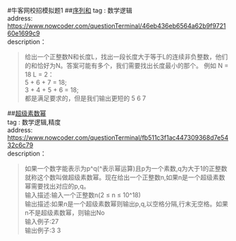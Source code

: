 #牛客网校招模拟题1
##[序列和](https://github.com/GaoRong/AlgorithmTraining/blob/master/exam/SumOfSequence.cpp)
tag : 数学逻辑    
address: https://www.nowcoder.com/questionTerminal/46eb436eb6564a62b9f972160e1699c9   
description：   
>给出一个正整数N和长度L，找出一段长度大于等于L的连续非负整数，他们的和恰好为N。答案可能有多个，我们需要找出长度最小的那个。
>例如 N = 18  L = 2：   
>5 + 6 + 7 = 18;   
>3 + 4 + 5 + 6 = 18;   
>都是满足要求的，但是我们输出更短的 5 6 7      

##[超级素数幂](https://github.com/GaoRong/AlgorithmTraining/blob/master/exam/PrimePow.cpp)      
tag : 数学逻辑,精度		     
address: https://www.nowcoder.com/questionTerminal/fb511c3f1ac447309368d7e5432c6c79		
description：   
>如果一个数字能表示为p^q(^表示幂运算)且p为一个素数,q为大于1的正整数就称这个数叫做超级素数幂。现在给出一个正整数n,如果n是一个超级素数幂需要找出对应的p,q。    
>输入描述:输入一个正整数n(2 ≤ n ≤ 10^18)    
>输出描述:如果n是一个超级素数幂则输出p,q,以空格分隔,行末无空格。如果n不是超级素数幂，则输出No    
>输入例子:27    
>输出例子:3 3   
